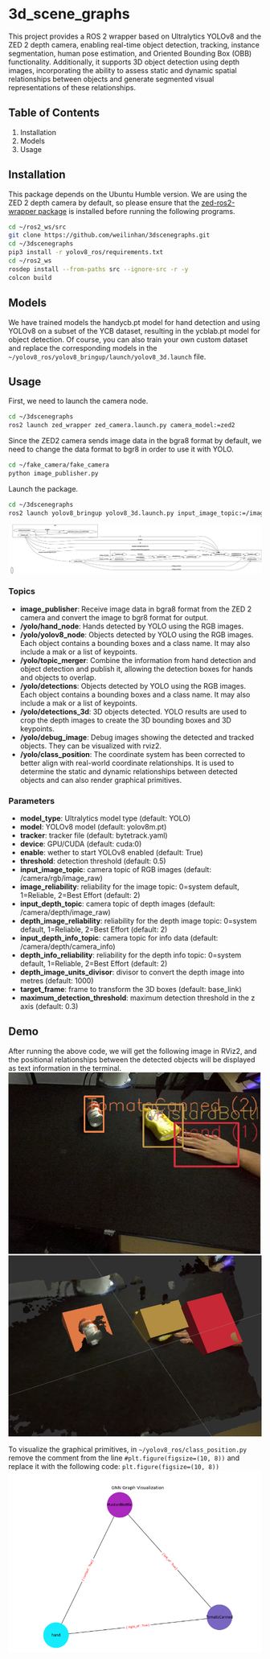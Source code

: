 # **3d_scene_graphs**
This project provides a ROS 2 wrapper based on Ultralytics YOLOv8 and the ZED 2 depth camera, enabling real-time object detection, tracking, instance segmentation, human pose estimation, and Oriented Bounding Box (OBB) functionality. Additionally, it supports 3D object detection using depth images, incorporating the ability to assess static and dynamic spatial relationships between objects and generate segmented visual representations of these relationships.

## Table of Contents
1. Installation
2. Models
3. Usage

## Installation
This package depends on the Ubuntu Humble version. We are using the ZED 2 depth camera by default, so please ensure that the [zed-ros2-wrapper package](https://github.com/stereolabs/zed-ros2-wrapper) is installed before running the following programs.
```bash
cd ~/ros2_ws/src
git clone https://github.com/weilinhan/3dscenegraphs.git
cd ~/3dscenegraphs
pip3 install -r yolov8_ros/requirements.txt
cd ~/ros2_ws
rosdep install --from-paths src --ignore-src -r -y
colcon build
```

## Models
We have trained models the handycb.pt model for hand detection and using YOLOv8 on a subset of the YCB dataset, resulting in the ycblab.pt model for object detection. Of course, you can also train your own custom dataset and replace the corresponding models in the `~/yolov8_ros/yolov8_bringup/launch/yolov8_3d.launch` file.

## Usage
First, we need to launch the camera node.
```bash
cd ~/3dscenegraphs
ros2 launch zed_wrapper zed_camera.launch.py camera_model:=zed2
```
Since the ZED2 camera sends image data in the bgra8 format by default, we need to change the data format to bgr8 in order to use it with YOLO.
```bash
cd ~/fake_camera/fake_camera
python image_publisher.py
```
Launch the package.
```bash
cd ~/3dscenegraphs
ros2 launch yolov8_bringup yolov8_3d.launch.py input_image_topic:=/image_converted image_reliability:=1 input_depth_topic:=/zed/zed_node/depth/depth_registered input_depth_info_topic:=/zed/zed_node/depth/camera_info depth_image_reliability:=1 depth_info_reliability:=1 target_frame:=zed_left_camera_optical_frame
```
![rosgraph](rosgraph.png)
### Topics
- **image_publisher**: Receive image data in bgra8 format from the ZED 2 camera and convert the image to bgr8 format for output.
- **/yolo/hand_node**: Hands detected by YOLO using the RGB images. 
- **/yolo/yolov8_node**: Objects detected by YOLO using the RGB images. Each object contains a bounding boxes and a class name. It may also include a mak or a list of keypoints.
- **/yolo/topic_merger**: Combine the information from hand detection and object detection and publish it, allowing the detection boxes for hands and objects to overlap.
- **/yolo/detections**: Objects detected by YOLO using the RGB images. Each object contains a bounding boxes and a class name. It may also include a mak or a list of keypoints.
- **/yolo/detections_3d**: 3D objects detected. YOLO results are used to crop the depth images to create the 3D bounding boxes and 3D keypoints.
- **/yolo/debug_image**: Debug images showing the detected and tracked objects. They can be visualized with rviz2.
- **/yolo/class_position**: The coordinate system has been corrected to better align with real-world coordinate relationships. It is used to determine the static and dynamic relationships between detected objects and can also render graphical primitives.

### Parameters

- **model_type**: Ultralytics model type (default: YOLO)
- **model**: YOLOv8 model (default: yolov8m.pt)
- **tracker**: tracker file (default: bytetrack.yaml)
- **device**: GPU/CUDA (default: cuda:0)
- **enable**: wether to start YOLOv8 enabled (default: True)
- **threshold**: detection threshold (default: 0.5)
- **input_image_topic**: camera topic of RGB images (default: /camera/rgb/image_raw)
- **image_reliability**: reliability for the image topic: 0=system default, 1=Reliable, 2=Best Effort (default: 2)
- **input_depth_topic**: camera topic of depth images (default: /camera/depth/image_raw)
- **depth_image_reliability**: reliability for the depth image topic: 0=system default, 1=Reliable, 2=Best Effort (default: 2)
- **input_depth_info_topic**: camera topic for info data (default: /camera/depth/camera_info)
- **depth_info_reliability**: reliability for the depth info topic: 0=system default, 1=Reliable, 2=Best Effort (default: 2)
- **depth_image_units_divisor**: divisor to convert the depth image into metres (default: 1000)
- **target_frame**: frame to transform the 3D boxes (default: base_link)
- **maximum_detection_threshold**: maximum detection threshold in the z axis (default: 0.3)

## Demo
After running the above code, we will get the following image in RViz2, and the positional relationships between the detected objects will be displayed as text information in the terminal.
![rosgraph](detection.png)
![rosgraph](3Ddetection.png)

To visualize the graphical primitives, in `~/yolov8_ros/class_position.py` remove the comment from the line `#plt.figure(figsize=(10, 8))` and replace it with the following code: `plt.figure(figsize=(10, 8))`
![rosgraph](graph.png)
